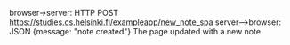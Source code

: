 browser->server: HTTP POST https://studies.cs.helsinki.fi/exampleapp/new_note_spa
server-->browser: JSON {message: "note created"}
The page updated with a new note